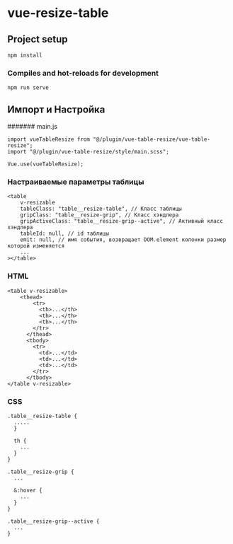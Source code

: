 # vue-resize-table

## Project setup
```
npm install
```

### Compiles and hot-reloads for development
```
npm run serve
```

## Импорт и Настройка
####### main.js
```
import vueTableResize from "@/plugin/vue-table-resize/vue-table-resize";
import "@/plugin/vue-table-resize/style/main.scss";

Vue.use(vueTableResize);
```

### Настраиваемые параметры таблицы
```
<table
    v-resizable
    tableClass: "table__resize-table", // Класс таблицы
    gripClass: "table__resize-grip", // Класс хэндлера
    gripActiveClass: "table__resize-grip--active", // Активный класс хэндлера
    tableId: null, // id таблицы
    emit: null, // имя события, возвращает DOM.element колонки размер которой изменяется
    ...
></table>
```

### HTML
```
<table v-resizable>
    <thead>
        <tr>
          <th>...</th>
          <th>...</th>
          <th>...</th>
        </tr>
      </thead>
      <tbody>
        <tr>
          <td>...</td>
          <td>...</td>
          <td>...</td>
        </tr>
      </tbody>
</table v-resizable>
```

### CSS 
```
.table__resize-table {
  .....
  }

  th {
    ...
  }
}

.table__resize-grip {
  ...

  &:hover {
    ...
  }
}

.table__resize-grip--active {
  ...
}
```
